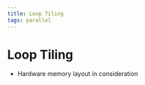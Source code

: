 ```yaml
---
title: Loop Tiling
tags: parallel
---
```


# Loop Tiling
- Hardware memory layout in consideration




























































































